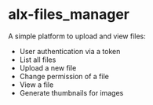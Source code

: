 # alx-files_manager

A simple platform to upload and view files:
- User authentication via a token
- List all files
- Upload a new file
- Change permission of a file
- View a file
- Generate thumbnails for images